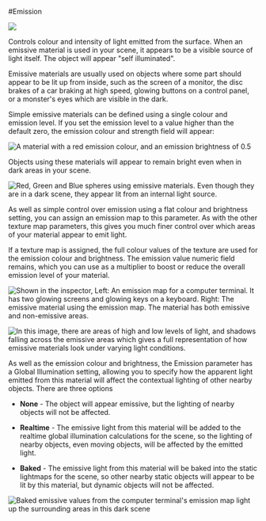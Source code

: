 #Emission

![](../uploads/Main/StandardShaderParameterEmission.png)

Controls colour and intensity of light emitted from the surface. When an emissive material is used in your scene, it appears to be a visible source of light itself. The object will appear "self illuminated".

Emissive materials are usually used on objects where some part should appear to be lit up from inside, such as the screen of a monitor, the disc brakes of a car braking at high speed, glowing buttons on a control panel, or a monster's eyes which are visible in the dark.

Simple emissive materials can be defined using a single colour and emission level. If you set the emission level to a value higher than the default zero, the emission colour and strength field will appear:

![A material with a red emission colour, and an emission brightness of 0.5](../uploads/Main/StandardShaderEmissiveFlatMaterialInspector.png)

Objects using these materials will appear to remain bright even when in dark areas in your scene.

![Red, Green and Blue spheres using emissive materials. Even though they are in a dark scene, they appear lit from an internal light source.](../uploads/Main/StandardShaderEmissiveFlatColour.png)

As well as simple control over emission using a flat colour and brightness setting, you can assign an emission map to this parameter. As with the other texture map parameters, this gives you much finer control over which areas of your material appear to emit light.

If a texture map is assigned, the full colour values of the texture are used for the emission colour and brightness. The emission value numeric field remains, which you can use as a multiplier to boost or reduce the overall emission level of your material.

![Shown in the inspector, Left: An emission map for a computer terminal. It has two glowing screens and glowing keys on a keyboard. Right: The emissive material using the emission map. The material has both emissive and non-emissive areas.](../uploads/Main/StandardShaderEmissiveMaterialInspector.png)

![In this image, there are areas of high and low levels of light, and shadows falling across the emissive areas which gives a full representation of how emissive materials look under varying light conditions.](../uploads/Main/StandardShaderEmissiveInLightAndShadow.png)

As well as the emission colour and brightness, the Emission parameter has a Global Illumination setting, allowing you to specify how the apparent light emitted from this material will affect the contextual lighting of other nearby objects. There are three options

- **None** - The object will appear emissive, but the lighting of nearby objects will not be affected. 

- **Realtime** - The emissive light from this material will be added to the realtime global illumination calculations for the scene, so the lighting of nearby objects, even moving objects, will be affected by the emitted light.

- **Baked** - The emissive light from this material will be baked into the static lightmaps for the scene, so other nearby static objects will appear to be lit by this material, but dynamic objects will not be affected.

![Baked emissive values from the computer terminal's emission map light up the surrounding areas in this dark scene](../uploads/Main/StandardShaderEmissiveBakedEffect.png)
